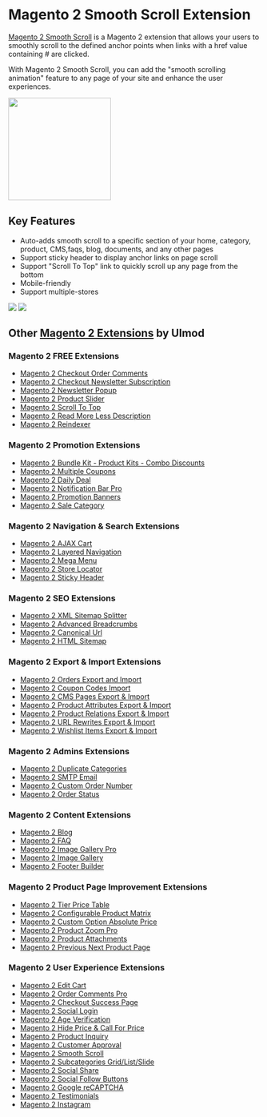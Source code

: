 # Magento 2 Smooth Scroll Extension

[Magento 2 Smooth Scroll](https://www.ulmod.com/smooth-scroll-for-magento-2.html) is a Magento 2 extension that allows your users to smoothly scroll to the defined anchor points when links with a href value containing # are clicked.

With Magento 2 Smooth Scroll, you can add the "smooth scrolling animation" feature to any page of your site and enhance the user experiences.

<a href="https://www.ulmod.com/smooth-scroll-for-magento-2.html"><img width="205" src="https://www.ulmod.com/media/wysiwyg/um-download-now1.png"></a>

## Key Features

* Auto-adds smooth scroll to a specific section of your home, category, product, CMS,faqs,  blog, documents, and any other pages
* Support sticky header to display anchor links on page scroll
* Support "Scroll To Top" link to quickly scroll up any page from the bottom
* Mobile-friendly
* Support multiple-stores

<img src="https://www.ulmod.com/media/ulmod/product_content/smootscroll-main1.png">
<img src="https://www.ulmod.com/media/ulmod/product_content/smootscroll-main.png">

## Other [Magento 2 Extensions](https://www.ulmod.com/magento2-extensions.html) by Ulmod
### Magento 2 FREE Extensions
  * [Magento 2 Checkout Order Comments](https://www.ulmod.com/magento-2-order-comment-extension.html)
  * [Magento 2 Checkout Newsletter Subscription](https://www.ulmod.com/checkout-subcription-for-magento-2.html)
  * [Magento 2 Newsletter Popup](https://www.ulmod.com/magento-2-newsletter-popup.html)
  * [Magento 2 Product Slider](https://www.ulmod.com/magento-2-product-slider-extension.html)
  * [Magento 2 Scroll To Top](https://www.ulmod.com/magento-2-scroll-to-top-extension.html)  
  * [Magento 2 Read More Less Description](https://www.ulmod.com/read-more-less-for-magento-2.html)  
  * [Magento 2 Reindexer](https://www.ulmod.com/reindexer-for-magento-2.html)  
  
### Magento 2 Promotion Extensions
  * [Magento 2 Bundle Kit - Product Kits - Combo Discounts](https://www.ulmod.com/bundle-kit-for-magento-2.html)
  * [Magento 2 Multiple Coupons](https://www.ulmod.com/multiple-coupons-for-magento-2.html)
  * [Magento 2 Daily Deal](https://www.ulmod.com/daily-deal-for-magento-2.html)
  * [Magento 2 Notification Bar Pro](https://www.ulmod.com/notification-bar-for-magento-2.html)
  * [Magento 2 Promotion Banners](https://www.ulmod.com/promotion-banners-for-magento-2.html)
  * [Magento 2 Sale Category](https://www.ulmod.com/sale-category-for-magento-2.html)
 
### Magento 2 Navigation & Search Extensions
  * [Magento 2 AJAX Cart](https://www.ulmod.com/ajax-cart-for-magento-2.html)
  * [Magento 2 Layered Navigation](https://www.ulmod.com/magento-2-layered-navigation-extension.html)
  * [Magento 2 Mega Menu](https://www.ulmod.com/magento-2-mega-menu-extension.html)
  * [Magento 2 Store Locator](https://www.ulmod.com/magento-2-store-locator-extension.html)
  * [Magento 2 Sticky Header](https://www.ulmod.com/magento-2-sticky-header-extension.html)
  
### Magento 2 SEO Extensions
  * [Magento 2 XML Sitemap Splitter](https://www.ulmod.com/magento-2-xml-sitemap-splitter.html)
  * [Magento 2 Advanced Breadcrumbs](https://www.ulmod.com/magento-2-advanced-breadcrumb-extension.html)
  * [Magento 2 Canonical Url](https://www.ulmod.com/magento-2-canonical-url-extension.html)
  * [Magento 2 HTML Sitemap](https://www.ulmod.com/magento-2-html-sitemap-extension.html)

### Magento 2 Export & Import Extensions
  * [Magento 2 Orders Export and Import](https://www.ulmod.com/orders-export-and-import-for-magento-2.html)
  * [Magento 2 Coupon Codes Import](https://www.ulmod.com/coupon-codes-import-for-magento-2.html)
  * [Magento 2 CMS Pages Export & Import](https://www.ulmod.com/cms-export-and-import-for-magento-2.html)
  * [Magento 2 Product Attributes Export & Import](https://www.ulmod.com/product-attributes-export-import-for-magento-2.html)  
  * [Magento 2 Product Relations Export & Import](https://www.ulmod.com/product-relations-export-import-for-magento-2.html)
  * [Magento 2 URL Rewrites Export & Import](https://www.ulmod.com/url-rewrites-export-import-for-magento-2.html)  
  * [Magento 2 Wishlist Items Export & Import](https://www.ulmod.com/wishlist-items-export-import-for-magento-2.html)

### Magento 2 Admins Extensions
  * [Magento 2 Duplicate Categories](https://www.ulmod.com/magento-2-duplicate-categories-extension.html)  
  * [Magento 2 SMTP Email](https://www.ulmod.com/magento-2-smtp-email-extension.html) 
  * [Magento 2 Custom Order Number](https://www.ulmod.com/custom-order-number-for-magento-2.html)
  * [Magento 2 Order Status](https://www.ulmod.com/custom-order-status-for-magento-2.html)

### Magento 2 Content Extensions
  * [Magento 2 Blog](https://www.ulmod.com/magento-2-blog-pro-extension.html)
  * [Magento 2 FAQ](https://www.ulmod.com/magento-2-faq-extension.html)
  * [Magento 2 Image Gallery Pro](https://www.ulmod.com/image-gallery-pro-for-magento-2.html)  
  * [Magento 2 Image Gallery](https://www.ulmod.com/image-gallery-for-magento-2.html)  
  * [Magento 2 Footer Builder](https://www.ulmod.com/footer-builder-for-magento-2.html) 
  
### Magento 2 Product Page Improvement Extensions
  * [Magento 2 Tier Price Table](https://www.ulmod.com/tier-price-table-for-magento-2.html)
  * [Magento 2 Configurable Product Matrix](https://www.ulmod.com/configurable-product-matrix-for-magento-2.html)
  * [Magento 2 Custom Option Absolute Price](https://www.ulmod.com/custom-options-absolute-price-for-magento-2.html)
  * [Magento 2 Product Zoom Pro](https://www.ulmod.com/magento-2-product-zoom-extension.html)  
  * [Magento 2 Product Attachments](https://www.ulmod.com/magento-2-product-attachments.html)  
  * [Magento 2 Previous Next Product Page](https://www.ulmod.com/magento-2-previous-next-product-navigation.html) 
  
### Magento 2 User Experience Extensions
  * [Magento 2 Edit Cart](https://www.ulmod.com/edit-cart-for-magento-2.html)
  * [Magento 2 Order Comments Pro](https://www.ulmod.com/ordernotes-for-magento-2.html)
  * [Magento 2 Checkout Success Page](https://www.ulmod.com/checkout-success-page-for-magento-2.html)
  * [Magento 2 Social Login](https://www.ulmod.com/social-login-for-magento-2.html)  
  * [Magento 2 Age Verification](https://www.ulmod.com/age-verification-for-magento-2.html) 
  * [Magento 2 Hide Price & Call For Price](https://www.ulmod.com/magento-2-call-for-price-extension.html) 
  * [Magento 2 Product Inquiry](https://www.ulmod.com/magento-2-product-inquiry-extension.html)    
  * [Magento 2 Customer Approval](https://www.ulmod.com/customer-approval-for-magento-2.html)   
  * [Magento 2 Smooth Scroll](https://www.ulmod.com/smooth-scroll-for-magento-2.html) 
  * [Magento 2 Subcategories Grid/List/Slide](https://www.ulmod.com/magento-2-categories-grid-list-slide.html)  
  * [Magento 2 Social Share](https://www.ulmod.com/magento-2-social-share-extension.html)  
  * [Magento 2 Social Follow Buttons](https://www.ulmod.com/magento-2-social-follow-buttons.html)  
  * [Magento 2 Google reCAPTCHA](https://www.ulmod.com/magento-2-recaptcha-extension.html)  
  * [Magento 2 Testimonials](https://www.ulmod.com/magento-2-testimonials-extension.html)    
  * [Magento 2 Instagram](https://www.ulmod.com/instagram-for-magento-2.html)  
